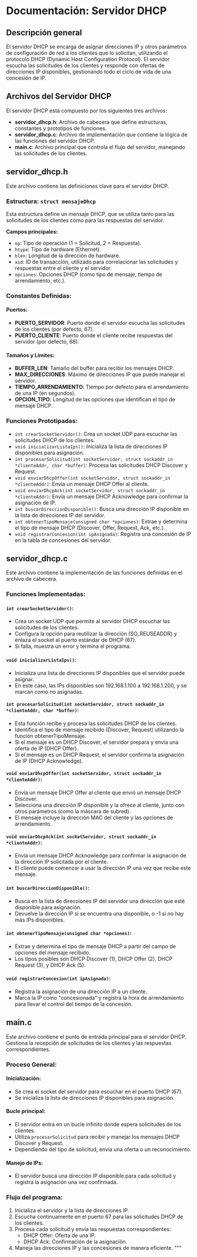 # Documentación: Servidor DHCP

## Descripción general
El servidor DHCP se encarga de asignar direcciones IP y otros parámetros de configuración de red a los clientes que lo solicitan, utilizando el protocolo DHCP (Dynamic Host Configuration Protocol). El servidor escucha las solicitudes de los clientes y responde con ofertas de direcciones IP disponibles, gestionando todo el ciclo de vida de una concesión de IP.

## Archivos del Servidor DHCP
El servidor DHCP está compuesto por los siguientes tres archivos:

- **servidor_dhcp.h**: Archivo de cabecera que define estructuras, constantes y prototipos de funciones.
- **servidor_dhcp.c**: Archivo de implementación que contiene la lógica de las funciones del servidor DHCP.
- **main.c**: Archivo principal que controla el flujo del servidor, manejando las solicitudes de los clientes.

## servidor_dhcp.h
Este archivo contiene las definiciones clave para el servidor DHCP.

### Estructura: `struct mensajeDhcp`
Esta estructura define un mensaje DHCP, que se utiliza tanto para las solicitudes de los clientes como para las respuestas del servidor.

**Campos principales:**
- `op`: Tipo de operación (1 = Solicitud, 2 = Respuesta).
- `htype`: Tipo de hardware (Ethernet).
- `hlen`: Longitud de la dirección de hardware.
- `xid`: ID de transacción, utilizado para correlacionar las solicitudes y respuestas entre el cliente y el servidor.
- `opciones`: Opciones DHCP (como tipo de mensaje, tiempo de arrendamiento, etc.).

### Constantes Definidas:

#### Puertos:
- **PUERTO_SERVIDOR**: Puerto donde el servidor escucha las solicitudes de los clientes (por defecto, 67).
- **PUERTO_CLIENTE**: Puerto donde el cliente recibe respuestas del servidor (por defecto, 68).

#### Tamaños y Límites:
- **BUFFER_LEN**: Tamaño del buffer para recibir los mensajes DHCP.
- **MAX_DIRECCIONES**: Máximo de direcciones IP que puede manejar el servidor.
- **TIEMPO_ARRENDAMIENTO**: Tiempo por defecto para el arrendamiento de una IP (en segundos).
- **OPCION_TIPO**: Longitud de las opciones que identifican el tipo de mensaje DHCP.

### Funciones Prototipadas:

- `int crearSocketServidor()`: Crea un socket UDP para escuchar las solicitudes DHCP de los clientes.
- `void inicializarListaIps()`: Inicializa la lista de direcciones IP disponibles para asignación.
- `int procesarSolicitud(int socketServidor, struct sockaddr_in *clienteAddr, char *buffer)`: Procesa las solicitudes DHCP Discover y Request.
- `void enviarDhcpOffer(int socketServidor, struct sockaddr_in *clienteAddr)`: Envía un mensaje DHCP Offer al cliente.
- `void enviarDhcpAck(int socketServidor, struct sockaddr_in *clienteAddr)`: Envía un mensaje DHCP Acknowledge para confirmar la asignación de IP.
- `int buscarDireccionDisponible()`: Busca una dirección IP disponible en la lista de direcciones IP del servidor.
- `int obtenerTipoMensaje(unsigned char *opciones)`: Extrae y determina el tipo de mensaje DHCP (Discover, Offer, Request, Ack, etc.).
- `void registrarConcesion(int ipAsignada)`: Registra una concesión de IP en la tabla de concesiones del servidor.

## servidor_dhcp.c
Este archivo contiene la implementación de las funciones definidas en el archivo de cabecera.

### Funciones Implementadas:

#### `int crearSocketServidor()`:
- Crea un socket UDP que permite al servidor DHCP escuchar las solicitudes de los clientes.
- Configura la opción para reutilizar la dirección (SO_REUSEADDR) y enlaza el socket al puerto estándar de DHCP (67).
- Si falla, muestra un error y termina el programa.

#### `void inicializarListaIps()`:
- Inicializa una lista de direcciones IP disponibles que el servidor puede asignar.
- En este caso, las IPs disponibles son 192.168.1.100 a 192.168.1.200, y se marcan como no asignadas.

#### `int procesarSolicitud(int socketServidor, struct sockaddr_in *clienteAddr, char *buffer)`:
- Esta función recibe y procesa las solicitudes DHCP de los clientes.
- Identifica el tipo de mensaje recibido (Discover, Request) utilizando la función obtenerTipoMensaje.
- Si el mensaje es un DHCP Discover, el servidor prepara y envía una oferta de IP (DHCP Offer).
- Si el mensaje es un DHCP Request, el servidor confirma la asignación de IP (DHCP Acknowledge).

#### `void enviarDhcpOffer(int socketServidor, struct sockaddr_in *clienteAddr)`:
- Envía un mensaje DHCP Offer al cliente que envió un mensaje DHCP Discover.
- Selecciona una dirección IP disponible y la ofrece al cliente, junto con otros parámetros (como la máscara de subred).
- El mensaje incluye la dirección MAC del cliente y las opciones de arrendamiento.

#### `void enviarDhcpAck(int socketServidor, struct sockaddr_in *clienteAddr)`:
- Envía un mensaje DHCP Acknowledge para confirmar la asignación de la dirección IP solicitada por el cliente.
- El cliente puede comenzar a usar la dirección IP una vez que recibe este mensaje.

#### `int buscarDireccionDisponible()`:
- Busca en la lista de direcciones IP del servidor una dirección que esté disponible para asignación.
- Devuelve la dirección IP si se encuentra una disponible, o -1 si no hay más IPs disponibles.

#### `int obtenerTipoMensaje(unsigned char *opciones)`:
- Extrae y determina el tipo de mensaje DHCP a partir del campo de opciones del mensaje recibido.
- Los tipos posibles son DHCP Discover (1), DHCP Offer (2), DHCP Request (3), y DHCP Ack (5).

#### `void registrarConcesion(int ipAsignada)`:
- Registra la asignación de una dirección IP a un cliente.
- Marca la IP como "concesionada" y registra la hora de arrendamiento para llevar el control del tiempo de la concesión.

## main.c
Este archivo contiene el punto de entrada principal para el servidor DHCP. Gestiona la recepción de solicitudes de los clientes y las respuestas correspondientes.

### Proceso General:

#### Inicialización:
- Se crea el socket del servidor para escuchar en el puerto DHCP (67).
- Se inicializa la lista de direcciones IP disponibles para asignación.

#### Bucle principal:
- El servidor entra en un bucle infinito donde espera solicitudes de los clientes.
- Utiliza `procesarSolicitud` para recibir y manejar los mensajes DHCP Discover y Request.
- Dependiendo del tipo de solicitud, envía una oferta o un reconocimiento.

#### Manejo de IPs:
- El servidor busca una dirección IP disponible para cada solicitud y registra la asignación una vez confirmada.

### Flujo del programa:
1. Inicializa el servidor y la lista de direcciones IP.
2. Escucha continuamente en el puerto 67 para las solicitudes DHCP de los clientes.
3. Procesa cada solicitud y envía las respuestas correspondientes:
   - DHCP Offer: Oferta de una IP.
   - DHCP Ack: Confirmación de la asignación.
4. Maneja las direcciones IP y las concesiones de manera eficiente.
"""